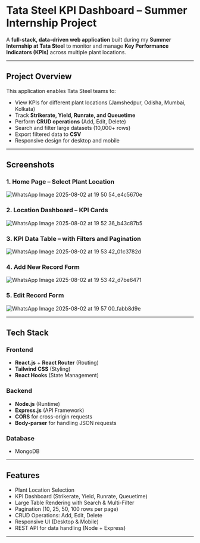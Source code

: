 # Tata Steel KPI Dashboard – Summer Internship Project

A **full-stack, data-driven web application** built during my **Summer Internship at Tata Steel** to monitor and manage **Key Performance Indicators (KPIs)** across multiple plant locations.

---

##  Project Overview

This application enables Tata Steel teams to:

- View KPIs for different plant locations (Jamshedpur, Odisha, Mumbai, Kolkata)
- Track **Strikerate, Yield, Runrate, and Queuetime**
- Perform **CRUD operations** (Add, Edit, Delete)
- Search and filter large datasets (10,000+ rows)
- Export filtered data to **CSV**
- Responsive design for desktop and mobile

---

##  Screenshots

### 1️. Home Page – Select Plant Location  
![WhatsApp Image 2025-08-02 at 19 50 54_e4c5670e](https://github.com/user-attachments/assets/87c03fa5-ce44-489e-bbe3-ea22176ead6b)


### 2️. Location Dashboard – KPI Cards  
![WhatsApp Image 2025-08-02 at 19 52 36_b43c87b5](https://github.com/user-attachments/assets/14013848-2705-48d0-bf2d-c927d2ec1dfb)


### 3️. KPI Data Table – with Filters and Pagination  
![WhatsApp Image 2025-08-02 at 19 53 42_01c3782d](https://github.com/user-attachments/assets/1b133f42-9ec4-4fcb-a0f8-7feb6a5a3fc9)

### 4️. Add New Record Form  
![WhatsApp Image 2025-08-02 at 19 53 42_d7be6471](https://github.com/user-attachments/assets/2a18320f-1021-4f49-b588-a261120817c7)


### 5️. Edit Record Form  
![WhatsApp Image 2025-08-02 at 19 57 00_fabb8d9e](https://github.com/user-attachments/assets/3c16ecc9-e7c8-43de-8cee-89254d6080b5)


---

##  Tech Stack

### **Frontend**
- **React.js** + **React Router** (Routing)
- **Tailwind CSS** (Styling)
- **React Hooks** (State Management)

### **Backend**
- **Node.js** (Runtime)
- **Express.js** (API Framework)
- **CORS** for cross-origin requests
- **Body-parser** for handling JSON requests

### **Database**
- MongoDB

---

## Features

- Plant Location Selection  
- KPI Dashboard (Strikerate, Yield, Runrate, Queuetime)  
- Large Table Rendering with Search & Multi-Filter  
- Pagination (10, 25, 50, 100 rows per page)  
- CRUD Operations: Add, Edit, Delete  
- Responsive UI (Desktop & Mobile)  
- REST API for data handling (Node + Express)  

---



